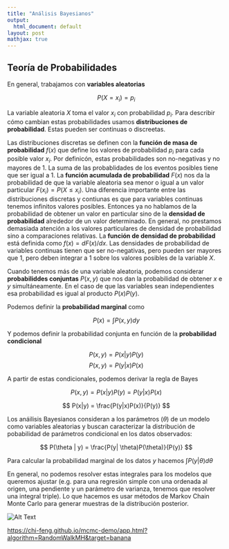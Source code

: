 ```yaml
---
title: "Análisis Bayesianos"
output:
  html_document: default
layout: post
mathjax: true
---
```



## Teoría de Probabilidades

En general, trabajamos con **variables aleatorias**

$$
P\left(X = x_i \right) = p_i
$$

La variable aleatoria $X$ toma el valor $x_i$ con probabilidad $p_i$. Para describir cómo cambian estas probabilidades usamos **distribuciones de probabilidad**. Estas pueden ser continuas o discreetas.

Las distribuciones discretas se definen con la **función de masa de probabilidad** $f(x)$ que define los valores de probabilidad $p_i$ para cada posible valor $x_i$. Por definicón, estas probabilidades son no-negativas y no mayores de $1$. La suma de las probablidades de los eventos posibles tiene que ser igual a $1$. La **función acumulada de probabilidad** $F(x)$ nos da la probabilidad de que la variable aleatoria sea menor o igual a un valor particular $F(x_i) = P(X \leq x_i)$. Una diferencia importante entre las distribuciones discretas y contiunas es que para variables continuas tenemos infinitos valores posibles. Entonces ya no hablamos de la probabilidad de obtener un valor en particular sino de la **densidad de probabilidad** alrededor de un valor determinado. En general, no prestamos demasiada atención a los valores particulares de densidad de probabilidad sino a comparaciones relativas. La **función de densidad de probabilidad** está definida como $f(x) = d F(x) / d x$. Las densidades de probabilidad de variables continuas tienen que ser no-negativas, pero pueden ser mayores que $1$, pero deben integrar a $1$ sobre los valores posibles de la variable $X$.  

Cuando tenemos más de una variable aleatoria, podemos considerar **probabiliddes conjuntas** $P(x,y)$ que nos dan la probabilidad de obtener $x$ e $y$ simultáneamente. En el caso de que las variables sean independientes esa probabilidad es igual al producto $P(x) P(y)$. 

Podemos definir la **probabilidad marginal** como

$$
P(x) = \int P(x,y) dy
$$

Y podemos definir la probabilidad conjunta en función de la **probabilidad condicional**

$$
P(x,y) = P(x|y)P(y)
$$
$$
P(x,y) = P(y|x)P(x)
$$

A partir de estas condicionales, podemos derivar la regla de Bayes

$$
P(x,y) = P(x|y)P(y) = P(y|x)P(x)
$$

$$
P(x|y) = \frac{P(y|x)P(x)}{P(y)}
$$

Los anáilisis Bayesianos consideran a los parámetros ($\theta$) de un modelo como variables aleatorias y buscan caracterizar la distribución de pobabilidad de parámetros condicional en los datos observados:

$$
P(\theta | y) =  \frac{P(y| \theta)P(\theta)}{P(y)}
$$

Para calcular la probabilidad marginal de los datos $y$ hacemos $\int P(y| \theta) d \theta$

En general, no podemos resolver estas integrales para los modelos que queremos ajustar (e.g. para una regresión simple con una ordenada al origen, una pendiente y un parámetro de varianza, tenemos que resolver una integral triple). Lo que hacemos es usar métodos de Markov Chain Monte Carlo para generar muestras de la distribución posterior.


![Alt Text](https://github.com/chi-feng/mcmc-demo)

https://chi-feng.github.io/mcmc-demo/app.html?algorithm=RandomWalkMH&target=banana


